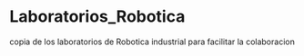 # Laboratorios_Robotica
copia de los laboratorios de Robotica industrial para facilitar la colaboracion
